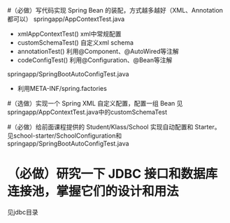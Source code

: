 #（必做）写代码实现 Spring Bean 的装配，方式越多越好（XML、Annotation 都可以）
springapp/AppContextTest.java
* xmlAppContextTest() xml中常规配置
* customSchemaTest() 自定义xml schema
* annotationTest() 利用@Component、@AutoWired等注解
* codeConfigTest() 利用@Configuration、@Bean等注解

springapp/SpringBootAutoConfigTest.java
* 利用META-INF/spring.factories

#（选做）实现一个 Spring XML 自定义配置，配置一组 Bean
见springapp/AppContextTest.java中的customSchemaTest

#（必做）给前面课程提供的 Student/Klass/School 实现自动配置和 Starter。
见school-starter/SchoolConfiguration和springapp/SpringBootAutoConfigTest.java

# （必做）研究一下 JDBC 接口和数据库连接池，掌握它们的设计和用法
见jdbc目录
